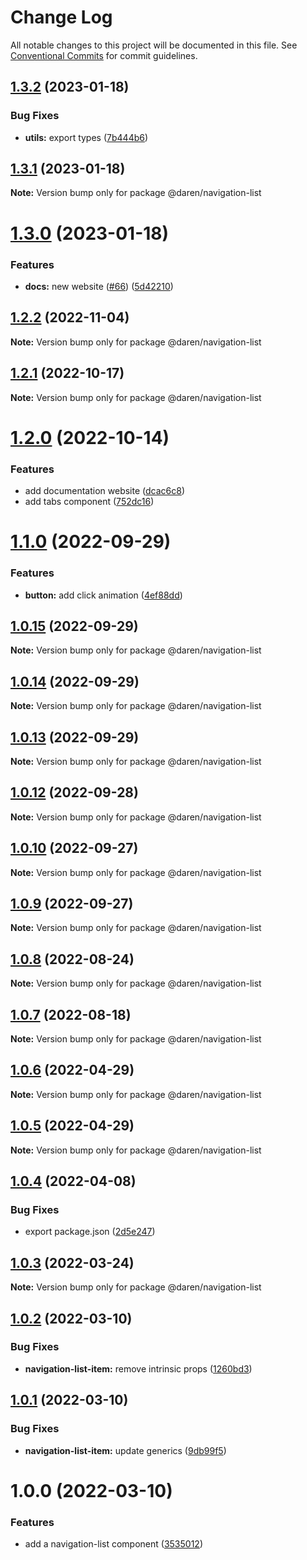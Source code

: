# Change Log

All notable changes to this project will be documented in this file.
See [Conventional Commits](https://conventionalcommits.org) for commit guidelines.

## [1.3.2](https://github.com/darenmalfait/darenui/compare/@daren/navigation-list@1.3.1...@daren/navigation-list@1.3.2) (2023-01-18)


### Bug Fixes

* **utils:** export types ([7b444b6](https://github.com/darenmalfait/darenui/commit/7b444b687f7c16145d27575853440e67d9f952e5))





## [1.3.1](https://github.com/darenmalfait/darenui/compare/@daren/navigation-list@1.3.0...@daren/navigation-list@1.3.1) (2023-01-18)

**Note:** Version bump only for package @daren/navigation-list





# [1.3.0](https://github.com/darenmalfait/darenui/compare/@daren/navigation-list@1.2.6...@daren/navigation-list@1.3.0) (2023-01-18)


### Features

* **docs:** new website ([#66](https://github.com/darenmalfait/darenui/issues/66)) ([5d42210](https://github.com/darenmalfait/darenui/commit/5d42210b72e68561a03b891fec5c255fbba5f274))





## [1.2.2](https://github.com/darenmalfait/darenui/compare/@daren/navigation-list@1.2.1...@daren/navigation-list@1.2.2) (2022-11-04)

**Note:** Version bump only for package @daren/navigation-list

## [1.2.1](https://github.com/darenmalfait/darenui/compare/@daren/navigation-list@1.2.0...@daren/navigation-list@1.2.1) (2022-10-17)

**Note:** Version bump only for package @daren/navigation-list

# [1.2.0](https://github.com/darenmalfait/darenui/compare/@daren/navigation-list@1.1.0...@daren/navigation-list@1.2.0) (2022-10-14)

### Features

- add documentation website ([dcac6c8](https://github.com/darenmalfait/darenui/commit/dcac6c846bdb6febc3587ab6b3edb0dfdec5a63d))
- add tabs component ([752dc16](https://github.com/darenmalfait/darenui/commit/752dc16448f0abe47af1c4f32459cf2ac741a40c))

# [1.1.0](https://github.com/darenmalfait/darenui/compare/@daren/navigation-list@1.0.15...@daren/navigation-list@1.1.0) (2022-09-29)

### Features

- **button:** add click animation ([4ef88dd](https://github.com/darenmalfait/darenui/commit/4ef88dd88dbcf3411b3bfdd8250323b6e7338fb7))

## [1.0.15](https://github.com/darenmalfait/darenui/compare/@daren/navigation-list@1.0.14...@daren/navigation-list@1.0.15) (2022-09-29)

**Note:** Version bump only for package @daren/navigation-list

## [1.0.14](https://github.com/darenmalfait/darenui/compare/@daren/navigation-list@1.0.13...@daren/navigation-list@1.0.14) (2022-09-29)

**Note:** Version bump only for package @daren/navigation-list

## [1.0.13](https://github.com/darenmalfait/darenui/compare/@daren/navigation-list@1.0.12...@daren/navigation-list@1.0.13) (2022-09-29)

**Note:** Version bump only for package @daren/navigation-list

## [1.0.12](https://github.com/darenmalfait/darenui/compare/@daren/navigation-list@1.0.10...@daren/navigation-list@1.0.12) (2022-09-28)

**Note:** Version bump only for package @daren/navigation-list

## [1.0.10](https://github.com/darenmalfait/darenui/compare/@daren/navigation-list@1.0.9...@daren/navigation-list@1.0.10) (2022-09-27)

**Note:** Version bump only for package @daren/navigation-list

## [1.0.9](https://github.com/darenmalfait/darenui/compare/@daren/navigation-list@1.0.8...@daren/navigation-list@1.0.9) (2022-09-27)

**Note:** Version bump only for package @daren/navigation-list

## [1.0.8](https://github.com/darenmalfait/darenui/compare/@daren/navigation-list@1.0.7...@daren/navigation-list@1.0.8) (2022-08-24)

**Note:** Version bump only for package @daren/navigation-list

## [1.0.7](https://github.com/darenmalfait/darenui/compare/@daren/navigation-list@1.0.6...@daren/navigation-list@1.0.7) (2022-08-18)

**Note:** Version bump only for package @daren/navigation-list

## [1.0.6](https://github.com/darenmalfait/darenui/compare/@daren/navigation-list@1.0.5...@daren/navigation-list@1.0.6) (2022-04-29)

**Note:** Version bump only for package @daren/navigation-list

## [1.0.5](https://github.com/darenmalfait/darenui/compare/@daren/navigation-list@1.0.4...@daren/navigation-list@1.0.5) (2022-04-29)

**Note:** Version bump only for package @daren/navigation-list

## [1.0.4](https://github.com/darenmalfait/darenui/compare/@daren/navigation-list@1.0.3...@daren/navigation-list@1.0.4) (2022-04-08)

### Bug Fixes

- export package.json ([2d5e247](https://github.com/darenmalfait/darenui/commit/2d5e24797a289b7507666bf67d954fc93be33d8f))

## [1.0.3](https://github.com/darenmalfait/darenui/compare/@daren/navigation-list@1.0.2...@daren/navigation-list@1.0.3) (2022-03-24)

**Note:** Version bump only for package @daren/navigation-list

## [1.0.2](https://github.com/darenmalfait/darenui/compare/@daren/navigation-list@1.0.1...@daren/navigation-list@1.0.2) (2022-03-10)

### Bug Fixes

- **navigation-list-item:** remove intrinsic props ([1260bd3](https://github.com/darenmalfait/darenui/commit/1260bd3ff9f0ffb97bcdd9dfbbfd2112da1ce82a))

## [1.0.1](https://github.com/darenmalfait/darenui/compare/@daren/navigation-list@1.0.0...@daren/navigation-list@1.0.1) (2022-03-10)

### Bug Fixes

- **navigation-list-item:** update generics ([9db99f5](https://github.com/darenmalfait/darenui/commit/9db99f5df862e1b682c64caff40231bddd50249e))

# 1.0.0 (2022-03-10)

### Features

- add a navigation-list component ([3535012](https://github.com/darenmalfait/darenui/commit/3535012d39926ef580f34fd5b5af3ba133c25642))
